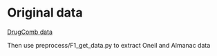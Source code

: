 # Original data

[DrugComb data](https://drugcomb.org/download/)

Then use preprocess/F1_get_data.py to extract Oneil and Almanac data 